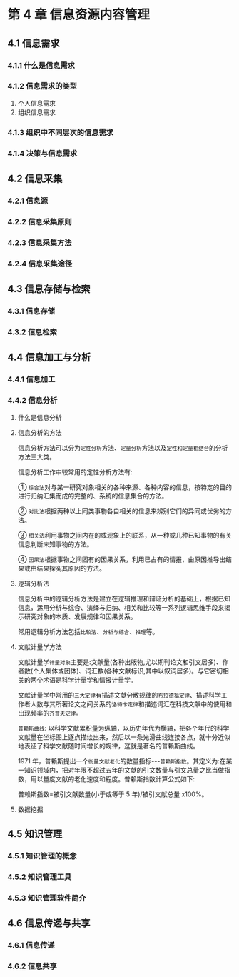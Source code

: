 # 第 4 章 信息资源内容管理

## 4.1 信息需求

### 4.1.1 什么是信息需求

### 4.1.2 信息需求的类型

1. 个人信息需求
2. 组织信息需求

### 4.1.3 组织中不同层次的信息需求

### 4.1.4 决策与信息需求

## 4.2 信息采集

### 4.2.1 信息源

### 4.2.2 信息采集原则

### 4.2.3 信息采集方法

### 4.2.4 信息采集途径

## 4.3 信息存储与检索

### 4.3.1 信息存储

### 4.3.2 信息检索

## 4.4 信息加工与分析

### 4.4.1 信息加工

### 4.4.2 信息分析

1. 什么是信息分析
2. 信息分析的方法

   信息分析方法可以分为`定性分析`方法、`定量分析`方法以及`定性和定量相结合`的分析方法三大类。

   信息分析工作中较常用的定性分析方法有:

   ① `综合法`对与某一研究对象相关的各种来源、各种内容的信息，按特定的目的进行归纳汇集而成的完整的、系统的信息集合的方法。

   ② `对比法`根据两种以上同类事物各自相关的信息来辨别它们的异同或优劣的方法。

   ③ `相关法`利用事物之间内在的或现象上的联系，从一种或几种已知事物的有关信息判断未知事物的方法。

   ④ `因果法`根据事物之间固有的因果关系，利用已占有的情报，由原因推导出结果或由结果探究其原因的方法。

3. 逻辑分析法

   信息分析中的逻辑分析方法是建立在逻辑推理和辩证分析的基础上，根据已知信息，运用分析与综合、演绎与归纳、相关和比较等一系列逻辑思维手段来揭示研究对象的本质、发展规律和因果关系。

   常用逻辑分析方法包括`比较法`、`分析与综合`、`推理`等。

4. 文献计量学方法

   文献计量学`计量对象`主要是:文献量(各种出版物,尤以期刊论文和引文居多)、作者数(个人集体或团体)、词汇数(各种文献标识,其中以叙词居多)。与它密切相关的两个术语是科学计量学和情报计量学。

   文献计量学中常用的`三大定律`有描述文献分散规律的`布拉德福定律`、描述科学工作者人数与其所著论文之间关系的`洛特卡定律`和描述词汇在科技文献中的使用和出现频率的`齐普夫定律`。

   `普赖斯曲线`: 以科学文献累积量为纵轴，以历史年代为横轴，把各个年代的科学文献量在坐标图上逐点描绘出来，然后以一条光滑曲线连接各点，就十分近似地表征了科学文献随时间增长的规律，这就是著名的普赖斯曲线。

   1971 年，普赖斯提出一个`衡量文献老化`的数量指标---`普赖斯指数`。其定义为:在某一知识领域内，把对年限不超过五年的文献的引文数量与引文总量之比当做指数，用以量度文献的老化速度和程度。普赖斯指数计算公式如下:

   普赖斯指数=被引文献数量(小于或等于 5 年)/被引文献总量 x100%。

5. 数据挖掘

## 4.5 知识管理

### 4.5.1 知识管理的概念

### 4.5.2 知识管理工具

### 4.5.3 知识管理软件简介

## 4.6 信息传递与共享

### 4.6.1 信息传递

### 4.6.2 信息共享
